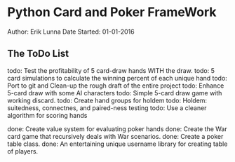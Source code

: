 Python Card and Poker FrameWork
===============

Author: Erik Lunna
Date Started: 01-01-2016


The ToDo List
-----------------

todo: Test the profitability of 5 card-draw hands WITH the draw.
todo: 5 card simulations to calculate the winning percent of each unique hand
todo: Port to git and Clean-up the rough draft of the entire project
todo: Enhance 5-card draw with some AI characters
todo: Simple 5-card draw game with working discard.
todo: Create hand groups for holdem
todo: Holdem: suitedness, connectnes, and paired-ness testing
todo: Use a cleaner algorithm for scoring hands

done: Create value system for evaluating poker hands
done: Create the War card game that recursively deals with War scenarios.
done: Create a poker table class.
done: An entertaining unique username library for creating table of players.
